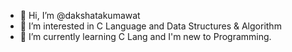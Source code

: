 - 👋 Hi, I’m @dakshatakumawat
- 👀 I’m interested in C Language and Data Structures & Algorithm
- 🌱 I’m currently learning C Lang and I'm new to Programming.


<!---
dakshatakumawat/dakshatakumawat is a ✨ special ✨ repository because its `README.md` (this file) appears on your GitHub profile.
You can click the Preview link to take a look at your changes.
--->
